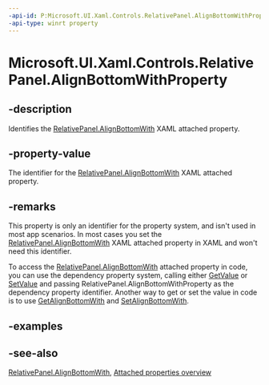 ```yaml
---
-api-id: P:Microsoft.UI.Xaml.Controls.RelativePanel.AlignBottomWithProperty
-api-type: winrt property
---
```


<!-- Property syntax
public Windows.UI.Xaml.DependencyProperty AlignBottomWithProperty { get; }
-->

# Microsoft.UI.Xaml.Controls.RelativePanel.AlignBottomWithProperty

## -description
Identifies the [RelativePanel.AlignBottomWith](relativepanel_alignbottomwith.md) XAML attached property.

## -property-value
The identifier for the [RelativePanel.AlignBottomWith](relativepanel_alignbottomwith.md) XAML attached property.

## -remarks
This property is only an identifier for the property system, and isn't used in most app scenarios. In most cases you set the [RelativePanel.AlignBottomWith](relativepanel_alignbottomwith.md) XAML attached property in XAML and won't need this identifier.

To access the [RelativePanel.AlignBottomWith](relativepanel_alignbottomwith.md) attached property in code, you can use the dependency property system, calling either [GetValue](../microsoft.ui.xaml/dependencyobject_getvalue_229640130.md) or [SetValue](../microsoft.ui.xaml/dependencyobject_setvalue_1212521140.md) and passing RelativePanel.AlignBottomWithProperty as the dependency property identifier. Another way to get or set the value in code is to use [GetAlignBottomWith](relativepanel_getalignbottomwith_1143871415.md) and [SetAlignBottomWith](relativepanel_setalignbottomwith_530328389.md).

## -examples

## -see-also

[RelativePanel.AlignBottomWith](relativepanel_alignbottomwith.md), [Attached properties overview](/windows/uwp/xaml-platform/attached-properties-overview)
